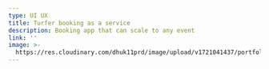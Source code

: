 ```yaml
---
type: UI UX
title: Turfer booking as a service
description: Booking app that can scale to any event
link: ''
image: >-
  https://res.cloudinary.com/dhuk11prd/image/upload/v1721041437/portfolio-tina/Turfer_thumbnail_2_dwlk67.png
---
```


